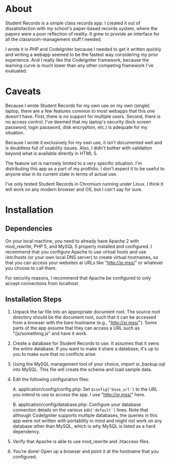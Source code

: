 About
=====
Student Records is a simple class records app. I created it out of
dissatisfaction with my school's paper-based records system, where the papers
were a poor reflection of reality. It grew to provide an interface for all the
classroom-management stuff I needed.

I wrote it in PHP and CodeIgniter because I needed to get it written quickly and
writing a webapp seemed to be the fastest way considering my prior experience.
And I really like the CodeIgniter framework, because the learning curve is much
lower than any other competing framework I've evaluated.

Caveats
=======
Because I wrote Student Records for my own use on my own (single) laptop, there
are a few features common to most webapps that this one doesn't have. First,
there is no support for multiple users. Second, there is no access control. I've
deemed that my laptop's security (lock screen password, login password, disk
encryption, etc.) is adequate for my situation.

Because I wrote it exclusively for my own use, it isn't documented well and is
doubtless full of usability issues. Also, I didn't bother with validation beyond
what is available directly in HTML 5.

The feature set is narrowly limited to a very specific situation. I'm
distributing this app as a part of my protfolio. I don't expect it to be useful
to anyone else in its current state in terms of actual use.

I've only tested Student Records in Chromium running under Linux. I think it
will work on any modern browser and OS, but I can't say for sure.

Installation
============

Dependencies
------------
On your local machine, you need to already have Apache 2 with mod_rewrite, PHP
5, and MySQL 5 properly installed and configured. I recommend that you configure
Apache to use virtual hosts and use /etc/hosts (or your own local DNS server) to
create virtual hostnames, so that you can access your websites at URLs like
"http://sr.mss/" or whatever you choose to call them.

For security reasons, I recommend that Apache be configured to only accept
connections from localhost.

Installation Steps
------------------
1. Unpack the tar file into an appropriate document root. The source root
   directory should be the document root, such that it can be accessed from a
   browser with the bare hostname (e.g., "http://sr.mss/"). Some parts of the
   app assume that they can access a URL such as "/js/something.js" and have it
   work.

2. Create a database for Student Records to use. It assumes that it owns the
   entire database. If you want to make it share a database, it's up to you to
   make sure that no conflicts arise.

3. Using the MySQL management tool of your choice, import sr_backup.sql into
   MySQL. This file will create the schema and load sample data.

4. Edit the following configuration files:
   
   A. application/config/config.php: Set `$config['base_url']` to the URL you
      intend to use to access the app. I use "http://sr.mss/" here.
   
   B. application/config/database.php: Configure your database connection
      details on the various `$db['default']` lines. Note that although
      CodeIgniter supports multiple databases, the queries in this app were not
      written with portability in mind and might not work on any database other
      than MySQL, which is why MySQL is listed as a hard dependency.

5. Verify that Apache is able to use mod_rewrite and .htaccess files.

6. You're done! Open up a browser and point it at the hostname that you
   configured.
